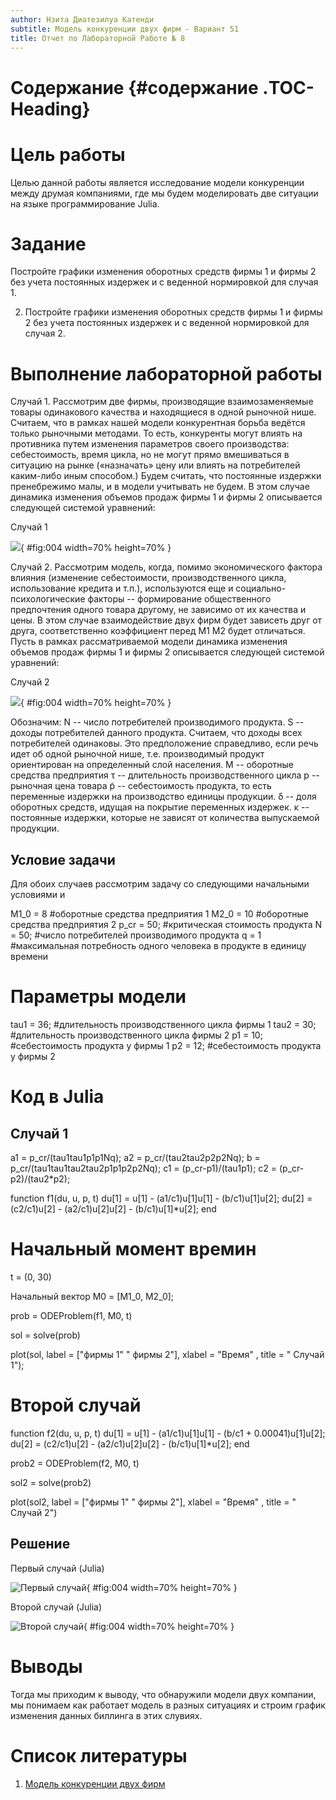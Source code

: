 ```yaml
---
author: Нзита Диатезилуа Катенди
subtitle: Модель конкуренции двух фирм - Вариант 51
title: Отчет по Лабораторной Работе № 8
---
```


# Содержание {#содержание .TOC-Heading}

# Цель работы

Целью данной работы является исследование модели конкуренции между
друмая компаниями, где мы будем моделировать две ситуации на языке
программирование Julia.

# Задание

Постройте графики изменения оборотных средств фирмы 1 и фирмы 2 без
учета постоянных издержек и с веденной нормировкой для случая 1.

2.  Постройте графики изменения оборотных средств фирмы 1 и фирмы 2 без
    учета постоянных издержек и с веденной нормировкой для случая 2.

# Выполнение лабораторной работы

Случай 1. Рассмотрим две фирмы, производящие взаимозаменяемые товары
одинакового качества и находящиеся в одной рыночной нише. Считаем, что в
рамках нашей модели конкурентная борьба ведётся только рыночными
методами. То есть, конкуренты могут влиять на противника путем изменения
параметров своего производства: себестоимость, время цикла, но не могут
прямо вмешиваться в ситуацию на рынке («назначать» цену или влиять на
потребителей каким-либо иным способом.) Будем считать, что постоянные
издержки пренебрежимо малы, и в модели учитывать не будем. В этом случае
динамика изменения объемов продаж фирмы 1 и фирмы 2 описывается
следующей системой уравнений:

Случай 1

![ ](image/image1.png){ #fig:004 width=70% height=70% }

Случай 2. Рассмотрим модель, когда, помимо экономического фактора
влияния (изменение себестоимости, производственного цикла, использование
кредита и т.п.), используются еще и социально-психологические факторы --
формирование общественного предпочтения одного товара другому, не
зависимо от их качества и цены. В этом случае взаимодействие двух фирм
будет зависеть друг от друга, соответственно коэффициент перед M1 M2
будет отличаться. Пусть в рамках рассматриваемой модели динамика
изменения объемов продаж фирмы 1 и фирмы 2 описывается следующей
системой уравнений:

Случай 2

![ ](image/image2.png){ #fig:004 width=70% height=70% }


Обозначим: N -- число потребителей производимого продукта. S -- доходы
потребителей данного продукта. Считаем, что доходы всех потребителей
одинаковы. Это предположение справедливо, если речь идет об одной
рыночной нише, т.е. производимый продукт ориентирован на определенный
слой населения. M -- оборотные средства предприятия τ -- длительность
производственного цикла p -- рыночная цена товара p̃ -- себестоимость
продукта, то есть переменные издержки на производство единицы продукции.
δ -- доля оборотных средств, идущая на покрытие переменных издержек. κ
-- постоянные издержки, которые не зависят от количества выпускаемой
продукции.

## Условие задачи

Для обоих случаев рассмотрим задачу со следующими начальными условиями и

M1_0 = 8 #оборотные средства предприятия 1 M2_0 = 10 #оборотные средства
предприятия 2 p_cr = 50; #критическая стоимость продукта N = 50; #число
потребителей производимого продукта q = 1 #максимальная потребность
одного человека в продукте в единицу времени

# Параметры модели

tau1 = 36; #длительность производственного цикла фирмы 1 tau2 = 30;
#длительность производственного цикла фирмы 2 p1 = 10; #себестоимость
продукта у фирмы 1 p2 = 12; #себестоимость продукта у фирмы 2

# Код в Julia

## Случай 1

a1 = p_cr/(tau1tau1p1p1Nq); a2 = p_cr/(tau2tau2p2p2Nq); b =
p_cr/(tau1tau1tau2tau2p1p1p2p2Nq); c1 = (p_cr-p1)/(tau1p1); c2 =
(p_cr-p2)/(tau2\*p2);

function f1(du, u, p, t) du\[1\] = u\[1\] - (a1/c1)u\[1\]u\[1\] -
(b/c1)u\[1\]u\[2\]; du\[2\] = (c2/c1)u\[2\] - (a2/c1)u\[2\]u\[2\] -
(b/c1)u\[1\]\*u\[2\]; end

# Начальный момент времин

t = (0, 30)

Начальный вектор M0 = \[M1_0, M2_0\];

prob = ODEProblem(f1, M0, t)

sol = solve(prob)

plot(sol, label = \["фирмы 1" " фирмы 2"\], xlabel = "Время" , title = "
Случай 1");

# Второй случай

function f2(du, u, p, t) du\[1\] = u\[1\] - (a1/c1)u\[1\]u\[1\] -
(b/c1 + 0.00041)u\[1\]u\[2\]; du\[2\] = (c2/c1)u\[2\] -
(a2/c1)u\[2\]u\[2\] - (b/c1)u\[1\]\*u\[2\]; end

prob2 = ODEProblem(f2, M0, t)

sol2 = solve(prob2)

plot(sol2, label = \["фирмы 1" " фирмы 2"\], xlabel = "Время" , title =
" Случай 2")

## Решение

Первый случай (Julia)

![Первый случай ](image/image3.png){ #fig:004 width=70% height=70% }

Второй случай (Julia)

![Второй случай ](image/image4.png){ #fig:004 width=70% height=70% }


# Выводы

Тогда мы приходим к выводу, что обнаружили модели двух компании, мы
понимаем как работает модель в разных ситуациях и строим график
изменения данных биллинга в этих слувиях.

# Список литературы

1.  [Модель конкуренции двух фирм](https://esystem.rudn.ru/mod/resource/view.php?id=1100276)
